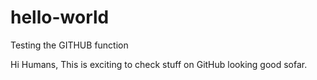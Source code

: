 # hello-world
Testing the GITHUB function

Hi Humans,
This is exciting to check stuff on GitHub looking good sofar.

